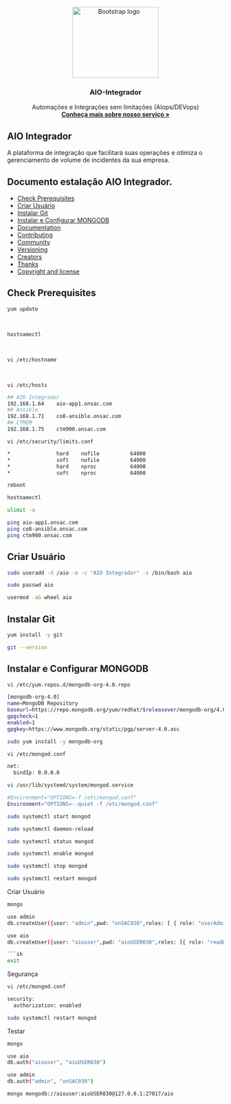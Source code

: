 <p align="center">
  <a href="https://onsac.com/">
    <img src="https://onsac.com/wp-content/uploads/2020/08/tl.png" alt="Bootstrap logo" width="200" height="165">
  </a>
</p>

<h3 align="center">AIO-Integrador</h3>

<p align="center">
  Automações e Integrações sem limitações (AIops/DEVops)
  <br>
  <a href="https://onsac.com/"><strong>Conheça mais sobre nosso serviço »</strong></a>
  </p>
  
  
  ## AIO Integrador

A plataforma de integração que facilitará suas operações e otimiza o gerenciamento de volume de incidentes da sua empresa.


## Documento estalação AIO Integrador.

- [Check Prerequisites](#check-prerequisites)
- [Criar Usuário](#criar-usuário)
- [Instalar Git](#instalar-git)
- [Instalar e Configurar MONGODB](#instalar-e-configurar-MONGODB)
- [Documentation](#documentation)
- [Contributing](#contributing)
- [Community](#community)
- [Versioning](#versioning)
- [Creators](#creators)
- [Thanks](#thanks)
- [Copyright and license](#copyright-and-license)

## Check Prerequisites
    yum update
</br>
	  
    hostnamectl
</br> 

	vi /etc/hostname
</br>

	vi /etc/hosts
    
```sh  
## AIO Integrador
192.168.1.64    aio-app1.onsac.com
## Ansible
192.168.1.71    co8-ansible.onsac.com
## CTMEM
192.168.1.75    ctm900.onsac.com
```

	vi /etc/security/limits.conf
  
```sh
*               hard    nofile          64000
*               soft    nofile          64000
*               hard    nproc           64000
*               soft    nproc           64000

```
```sh
reboot
```
```sh
hostnamectl
```
```sh
ulimit -a
```
```sh
ping aio-app1.onsac.com
ping co8-ansible.onsac.com
ping ctm900.onsac.com
```
## Criar Usuário
```sh
sudo useradd -d /aio -m -c "AIO Integrador" -s /bin/bash aio
```
```sh
sudo passwd aio
```
```sh
usermod -aG wheel aio
```
## Instalar Git
```sh
yum install -y git
```
```sh
git --version
```
## Instalar e Configurar MONGODB 
```sh
vi /etc/yum.repos.d/mongodb-org-4.0.repo
```
```sh
[mongodb-org-4.0]
name=MongoDB Repository
baseurl=https://repo.mongodb.org/yum/redhat/$releasever/mongodb-org/4.0/x86_64/
gpgcheck=1
enabled=1
gpgkey=https://www.mongodb.org/static/pgp/server-4.0.asc
```
```sh
sudo yum install -y mongodb-org
```
```sh
vi /etc/mongod.conf
```
```sh
net:
  bindIp: 0.0.0.0
```
```sh
vi /usr/lib/systemd/system/mongod.service
```
```sh
#Environment="OPTIONS=-f /etc/mongod.conf"
Environment="OPTIONS=--quiet -f /etc/mongod.conf"
```
```sh
sudo systemctl start mongod
```
```sh
sudo systemctl daemon-reload
```
```sh
sudo systemctl status mongod
```
```sh
sudo systemctl enable mongod
```
```sh
sudo systemctl stop mongod
```
```sh
sudo systemctl restart mongod
```

Criar Usuário
```sh
mongo
```
```sh
use admin
db.createUser({user: "admin",pwd: "onSAC030",roles: [ { role: "userAdminAnyDatabase", db: "admin" } ]})
```

```sh
use aio
db.createUser({user: "aiouser",pwd: "aioUSER030",roles: [{ role: "readWrite", db: "aio" }, { role: "userAdmin", db: "admin" }, { role: "userAdminAnyDatabase", db: "admin" }]})   ```  

```sh
exit
```

Segurança
```sh
vi /etc/mongod.conf
```  
```sh
security:
  authorization: enabled
```  
```sh
sudo systemctl restart mongod
```  
Testar 
```sh
mongo
``` 
```sh
use aio 
db.auth("aiouser", "aioUSER030")
``` 
```sh
use admin
db.auth("admin", "onSAC030")
``` 
```sh
mongo mongodb://aiouser:aioUSER030@127.0.0.1:27017/aio
``` 


















